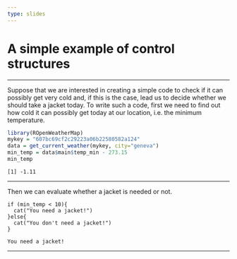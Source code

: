 ```yaml
---
type: slides
---
```


# A simple example of control structures

---

Suppose that we are interested in creating a simple code to check if it can possibly get very cold and, if this is the case, lead us to decide whether we should take a jacket today. To write such a code, first we need to find out how cold it can possibly get today at our location, i.e. the minimum temperature.

```r
library(ROpenWeatherMap)
mykey = "607bc69cf2c29223a06b22580582a124"
data = get_current_weather(mykey, city="geneva")
min_temp = data$main$temp_min - 273.15
min_temp
```

```out
[1] -1.11
```

---

Then we can evaluate whether a jacket is needed or not.

```{r}
if (min_temp < 10){
  cat("You need a jacket!")
}else{
  cat("You don't need a jacket!")
}

```
```out
You need a jacket!
```

---